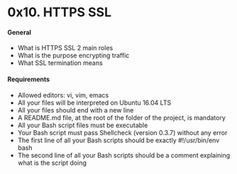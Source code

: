 # 0x10. HTTPS SSL

#### General

*    What is HTTPS SSL 2 main roles
*    What is the purpose encrypting traffic
*    What SSL termination means

#### Requirements

*    Allowed editors: vi, vim, emacs
*    All your files will be interpreted on Ubuntu 16.04 LTS
*    All your files should end with a new line
*    A README.md file, at the root of the folder of the project, is mandatory
*    All your Bash script files must be executable
*    Your Bash script must pass Shellcheck (version 0.3.7) without any error
*    The first line of all your Bash scripts should be exactly #!/usr/bin/env bash
*    The second line of all your Bash scripts should be a comment explaining what is the script doing

